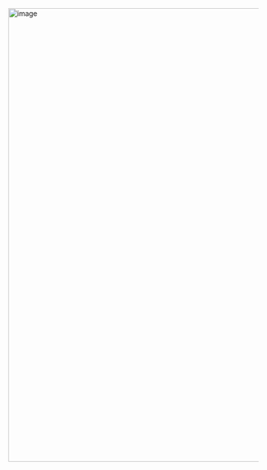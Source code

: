 <img width="1620" height="911" alt="image" src="https://github.com/user-attachments/assets/a7b4f873-0145-411e-a90b-d65a3601dd8f" />
